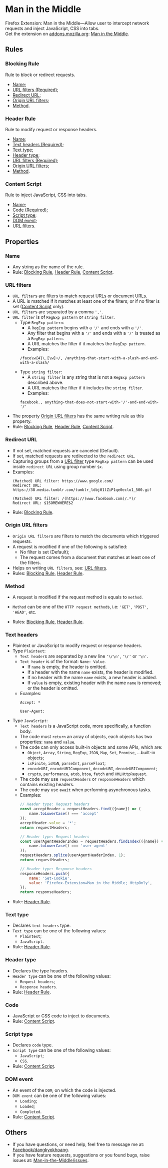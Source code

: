 # Man in the Middle
Firefox Extension: Man in the Middle—Allow user to intercept network requests and inject JavaScript, CSS into tabs.  
Get the extension on [addons.mozilla.org](https://addons.mozilla.org/en-US/firefox/addon/man-in-the-middle/):
[Man in the Middle](https://addons.mozilla.org/en-US/firefox/addon/man-in-the-middle/).
## Rules
### Blocking Rule
Rule to block or redirect requests.  
- [Name](#name);
- [URL filters (Required)](#url-filters);
- [Redirect URL](#redirect-url);
- [Origin URL filters](#origin-url-filters);
- [Method](#method).
### Header Rule
Rule to modify request or response headers.
- [Name](#name);
- [Text headers (Required)](#text-headers);
- [Text type](#text-type);
- [Header type](#header-type);
- [URL filters (Required)](#url-filters);
- [Origin URL filters](#origin-url-filters);
- [Method](#method).
### Content Script
Rule to inject JavaScript, CSS into tabs.
- [Name](#name);
- [Code (Required)](#code);
- [Script type](#script-type);
- [DOM event](#dom-event);
- [URL filters](#url-filters).
## Properties
### Name
- Any string as the name of the rule.
- Rule: [Blocking Rule](#blocking-rule), [Header Rule](#header-rule), [Content Script](#content-script).
### URL filters
- `URL filter`s are filters to match request URLs or document URLs.
- A URL is matched if it matches at least one of the filters; or if no filter is set ([Content Script](#content-script) only).
- `URL filter`s are separated by a comma `','`.
- `URL filter` is of `RegExp pattern` or `string filter`.
  - Type `RegExp pattern`:
    - A `RegExp pattern` begins with a `'/'` and ends with a `'/'`.
    - Any filter that begins with a `'/'` and ends with a `'/'` is treated as a `RegExp pattern`.
    - A URL matches the filter if it matches the `RegExp pattern`.
    - Examples:
    ````
    /face\w{4}\.[\w]+/, /anything-that-start-with-a-slash-and-end-with-a-slash/
    ````
  - Type `string filter`:
    - A `string filter` is any string that is not a `RegExp pattern` described above.
    - A URL matches the filter if it includes the `string filter`.
    - Examples:
    ````
    facebook., anything-that-does-not-start-with-'/'-and-end-with-'/'
    ````
- The property [Origin URL filters](#origin-url-filters) has the same writing rule as this property.
- Rule: [Blocking Rule](#blocking-rule), [Header Rule](#header-rule), [Content Script](#content-script).
### Redirect URL
- If not set, matched requests are canceled (Default).
- If set, matched requests are redirected to the `redirect URL`.
- Capturing groups from a [URL filter](#url-filters) type `RegExp pattern` can be used inside `redirect URL` using group number `$x`.
- Examples:
  ````
  (Matched) URL filter: https://www.google.com/
  Redirect URL: https://38.media.tumblr.com/tumblr_ldbj01lZiP1qe0eclo1_500.gif
  
  (Matched) URL filter: /(https://)www.facebook.com(/.*)/
  Redirect URL: $1SOMEWHERE$2
  ````
- Rule: [Blocking Rule](#blocking-rule).
### Origin URL filters
- `Origin URL filter`s are filters to match the documents which triggered requests.
- A request is modified if one of the following is satisfied:
  - No filter is set (Default);
  - The request comes from a document that matches at least one of the filters.
- Helps on writing `URL filter`s, see: [URL filters](#url-filters).
- Rules: [Blocking Rule](#blocking-rule), [Header Rule](#header-rule).
### Method
- A request is modified if the request method is equals to `method`.
- `Method` can be one of the `HTTP request method`s, i.e: `'GET'`, `'POST'`, `'HEAD'`, etc.

- Rules: [Blocking Rule](#blocking-rule), [Header Rule](#header-rule).
### Text headers
- Plaintext or JavaScript to modify request or response headers.
- Type `Plaintext`:
  - `Text header`s are separated by a new line `'\r\n'`, `'\r'` or `'\n'`.
  - `Text header` is of the format: `Name: Value`.
    - If `name` is empty, the header is omitted.
    - If a header with the name `name` exists, the header is modified.
    - If no header with the name `name` exists, a new header is added.
    - If `value` is empty, existing header with the name `name` is removed; or the header is omitted.
  - Examples:
    ````
    Accept: *
    ````
    ````
    User-Agent:
    ````
- Type `JavaScript`:
  - `Text headers` is a JavaScript code, more specifically, a function body.
  - The code must `return` an array of objects, each objects has two properties: `name` and `value`.
  - The code can only access built-in objects and some APIs, which are:
    - `Object`, `Array`, `String`, `RegExp`, `JSON`, `Map`, `Set`, `Promise`, ...built-in objects;
    - `isFinite`, `isNaN`, `parseInt`, `parseFloat`;
    - `encodeURI`, `encodeURIComponent`, `decodeURI`, `decodeURIComponent`;
    - `crypto`, `performance`, `atob`, `btoa`, `fetch` and `XMLHttpRequest`.
  - The code may use `requestHeaders` or `responseHeaders` which contains existing headers.
  - The code may use `await` when performing asynchronous tasks.
  - Examples:
    ```` JavaScript
    // Header type: Request headers
    const acceptHeader = requestHeaders.find(({name}) => (
        name.toLowerCase() === 'accept'
    ));
    acceptHeader.value = '*';
    return requestHeaders; 
    ````
    ```` JavaScript
    // Header type: Request headers
    const userAgentHeaderIndex = requestHeaders.findIndex(({name}) => (
        name.toLowerCase() === 'user-agent'
    ));
    requestHeaders.splice(userAgentHeaderIndex, 1);
    return requestHeaders;
    ````
    ```` JavaScript
    // Header type: Response headers
    responseHeaders.push({
        name: 'Set-Cookie',
        value: 'Firefox-Extension=Man in the Middle; HttpOnly',
    });
    return responseHeaders;
    ````
- Rule: [Header Rule](#header-rule).
### Text type
- Declares `text headers` type.
- `Text type` can be one of the following values:
  - `Plaintext`;
  - `JavaScript`.
- Rule: [Header Rule](#header-rule).
### Header type
- Declares the type headers.
- `Header type` can be one of the following values:
  - `Request headers`;
  - `Response headers`.
- Rule: [Header Rule](#header-rule).
### Code
- JavaScript or CSS code to inject to documents.
- Rule: [Content Script](#content-script).
### Script type
- Declares `code` type.
- `Script type` can be one of the following values:
  - `JavaScript`;
  - `CSS`.
- Rule: [Content Script](#content-script).
### DOM event
- An event of the `DOM`, on which the code is injected.
- `DOM event` can be one of the following values:
  - `Loading`;
  - `Loaded`;
  - `Completed`.
- Rule: [Content Script](#content-script).
## Others
- If you have questions, or need help, feel free to message me at:
  [Facebook/dangkyokhoang](https://www.facebook.com/dangkyokhoang).
- If you have feature requests, suggestions or you found bugs, raise issues at:
  [Man-in-the-Middle/issues](https://github.com/dangkyokhoang/Man-in-the-Middle/issues).
